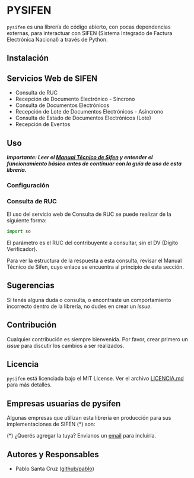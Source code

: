 # PYSIFEN

`pysifen` es una librería de código abierto, con pocas dependencias externas, para interactuar con SIFEN (Sistema
Integrado de Factura Electrónica Nacional) a través de Python.

## Instalación

## Servicios Web de SIFEN

- Consulta de RUC
- Recepción de Documento Electrónico - Síncrono
- Consulta de Documentos Electrónicos
- Recepción de Lote de Documentos Electrónicos - Asíncrono
- Consulta de Estado de Documentos Electrónicos (Lote)
- Recepción de Eventos

## Uso

***Importante: Leer
el [Manual Técnico de Sifen](https://ekuatia.set.gov.py/rest/contents/download/collaboration/sites/ekuatia/documents/documentacion/documentacion-tecnica/Manual+T%C3%A9cnico+Versi%C3%B3n+150.pdf)
y entender el funcionamiento básico antes de continuar con la guía de uso de esta librería.***

### Configuración

### Consulta de RUC

El uso del servicio web de Consulta de RUC se puede realizar de la siguiente forma:

```python
import so
```

El parámetro es el RUC del contribuyente a consultar, sin el DV (Dígito Verificador).

Para ver la estructura de la respuesta a esta consulta, revisar el Manual Técnico de Sifen, cuyo enlace se encuentra al
principio de esta sección.

## Sugerencias

Si tenés alguna duda o consulta, o encontraste un comportamiento incorrecto dentro de la librería, no dudes en crear
un *issue*.

## Contribución

Cualquier contribución es siempre bienvenida. Por favor, crear primero un *issue* para discutir los cambios a ser
realizados.

## Licencia

`pysifen` está licenciada bajo el MIT License. Ver el archivo [LICENCIA.md](LICENCIA.md) para más detalles.

## Empresas usuarias de pysifen

Algunas empresas que utilizan esta librería en producción para sus implementaciones de SIFEN (*) son:

(*) ¿Querés agregar la tuya? Envianos un [email](mailto:pablo@roshka.com.py) para incluirla. 

## Autores y Responsables

- Pablo Santa Cruz ([github/pablo](https://github.com/pablo))
